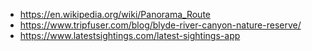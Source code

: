 - https://en.wikipedia.org/wiki/Panorama_Route
- https://www.tripfuser.com/blog/blyde-river-canyon-nature-reserve/
- https://www.latestsightings.com/latest-sightings-app
